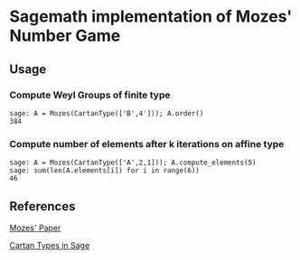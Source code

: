 # Sagemath implementation of Mozes' Number Game

## Usage

### Compute Weyl Groups of finite type

````
sage: A = Mozes(CartanType(['B',4'])); A.order()
384
````

### Compute number of elements after k iterations on affine type

````
sage: A = Mozes(CartanType(['A',2,1])); A.compute_elements(5)
sage: sum(len(A.elements[i]) for i in range(6))
46
````

## References

[Mozes' Paper](http://www.sciencedirect.com/science/article/pii/009731659090024Q)

[Cartan Types in Sage](http://doc.sagemath.org/html/en/reference/combinat/sage/combinat/root_system/cartan_type.html)
